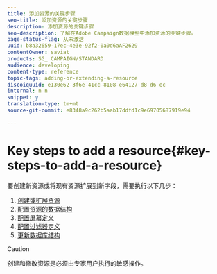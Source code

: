 ```yaml
---
title: 添加资源的关键步骤
seo-title: 添加资源的关键步骤
description: 添加资源的关键步骤
seo-description: 了解在Adobe Campaign数据模型中添加资源的关键步骤。
page-status-flag: 从未激活
uuid: b8a32659-17ec-4e3e-92f2-0a0d6aAF2629
contentOwner: saviat
products: SG_ CAMPAIGN/STANDARD
audience: developing
content-type: reference
topic-tags: adding-or-extending-a-resource
discoiquuid: e130e62-3f6e-41cc-8108-e64127 d8 d6 ec
internal: n n
snippet: y
translation-type: tm+mt
source-git-commit: e8348a9c262b5aab17ddfd1c9e69705687919e94

---
```



# Key steps to add a resource{#key-steps-to-add-a-resource}

要创建新资源或将现有资源扩展到新字段，需要执行以下几步：

1. [创建或扩展资源](../../developing/using/creating-or-extending-the-resource.md)
1. [配置资源的数据结构](../../developing/using/configuring-the-resource-s-data-structure.md)
1. [配置屏幕定义](../../developing/using/configuring-the-screen-definition.md)
1. [配置过滤器定义](../../developing/using/configuring-filter-definition.md)
1. [更新数据库结构](../../developing/using/updating-the-database-structure.md)

>[!CAUTION]
>
>创建和修改资源是必须由专家用户执行的敏感操作。

